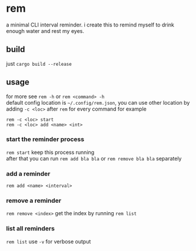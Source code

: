 # rem
a minimal CLI interval reminder. i create this to remind myself to drink enough water and rest my eyes.
## build
just `cargo build --release`  
## usage
for more see `rem -h` or `rem <command> -h`  
default config location is `~/.config/rem.json`, you can use other location by adding `-c <loc>` after `rem` for every command for example  
```
rem -c <loc> start
rem -c <loc> add <name> <int>
```
### start the reminder process
```rem start```
keep this process running  
after that you can run `rem add bla bla` or `rem remove bla bla` separately  
### add a reminder
```rem add <name> <interval>```
### remove a reminder
```rem remove <index>```
get the index by running `rem list`
### list all reminders
```rem list```
use `-v` for verbose output
